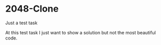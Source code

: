 # 2048-Clone
Just a test task

At this test task I just want to show a solution but not the most beautiful code.
